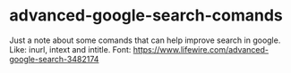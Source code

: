 # advanced-google-search-comands
Just a note about some comands that can help improve search in google. Like: inurl, intext and intitle. Font: https://www.lifewire.com/advanced-google-search-3482174
